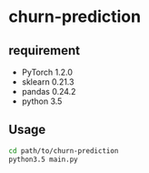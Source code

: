# churn-prediction
## requirement
- PyTorch 1.2.0
- sklearn 0.21.3
- pandas 0.24.2
- python 3.5

## Usage
```bash
cd path/to/churn-prediction
python3.5 main.py
```


